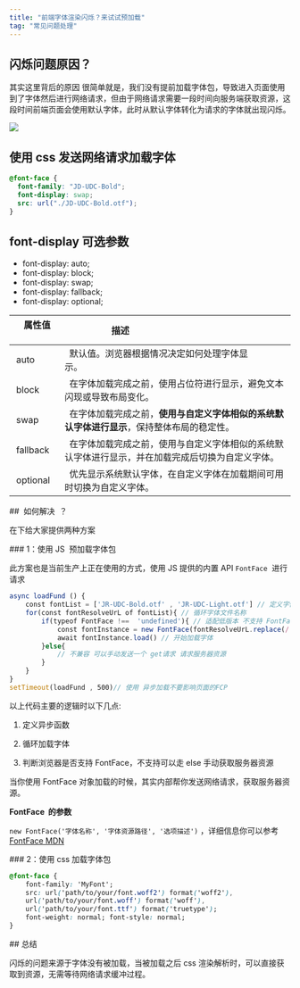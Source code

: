 ```yaml
---
title: "前端字体渲染闪烁？来试试预加载"
tag: "常见问题处理"
---
```


## 闪烁问题原因？

其实这里背后的原因 很简单就是，我们没有提前加载字体包，导致进入页面使用到了字体然后进行网络请求，但由于网络请求需要一段时间向服务端获取资源，这段时间前端页面会使用默认字体，此时从默认字体转化为请求的字体就出现闪烁。

<img src="../imgs/12/08.webp" />

## 使用 css 发送网络请求加载字体

```css
@font-face {
  font-family: "JD-UDC-Bold";
  font-display: swap;
  src: url("./JD-UDC-Bold.otf");
}
```

## font-display 可选参数

- font-display: auto;
- font-display: block;
- font-display: swap;
- font-display: fallback;
- font-display: optional;

|   属性值        |   描述                                                                                              |
| --------------- | --------------------------------------------------------------------------------------------------- |
|  auto           |   默认值。浏览器根据情况决定如何处理字体显示。                                                      |
|  block          |   在字体加载完成之前，使用占位符进行显示，避免文本闪现或导致布局变化。                              |
|  swap           |   在字体加载完成之前，**使用与自定义字体相似的系统默认字体进行显示**，保持整体布局的稳定性。        |
|  fallback       |   在字体加载完成之前，使用与自定义字体相似的系统默认字体进行显示，并在加载完成后切换为自定义字体。  |
|  optional       |   优先显示系统默认字体，在自定义字体在加载期间可用时切换为自定义字体。                              |

##  如何解决  ？

在下给大家提供两种方案

### 1：使用 JS  预加载字体包

此方案也是当前生产上正在使用的方式，使用 JS 提供的内置 API `FontFace`  进行请求

```js
async loadFund () { 
    const fontList = ['JR-UDC-Bold.otf' , 'JR-UDC-Light.otf'] // 定义字体文件名称
    for(const fontResolveUrL of fontList){ // 循环字体文件名称
        if(typeof FontFace !==  'undefined'){ // 适配低版本 不支持 FontFace 的情况
            const fontInstance = new FontFace(fontResolveUrL.replace(/.otf/ , '') , `url(../fonts/${fontResolveUrL})`) // 如果浏览器支持 FontFace 则创建实例
            await fontInstance.load() // 开始加载字体
        }else{
            // 不兼容 可以手动发送一个 get请求 请求服务器资源
        }
    }
}
setTimeout(loadFund , 500)// 使用 异步加载不要影响页面的FCP
```

以上代码主要的逻辑时以下几点:

1. 定义异步函数

2. 循环加载字体

3. 判断浏览器是否支持 FontFace，不支持可以走 else 手动获取服务器资源

当你使用 FontFace 对象加载的时候，其实内部帮你发送网络请求，获取服务器资源。

**FontFace  的参数**

`new FontFace('字体名称', '字体资源路径', '选项描述')` ，详细信息你可以参考[FontFace MDN](https://developer.mozilla.org/en-US/docs/Web/API/FontFace/FontFace)

### 2：使用 css 加载字体包

```css
@font-face {
    font-family: 'MyFont';
    src: url('path/to/your/font.woff2') format('woff2'), 
    url('path/to/your/font.woff') format('woff'), 
    url('path/to/your/font.ttf') format('truetype'); 
    font-weight: normal; font-style: normal; 
}
```

## 总结

闪烁的问题来源于字体没有被加载，当被加载之后 css 渲染解析时，可以直接获取到资源，无需等待网络请求缓冲过程。
